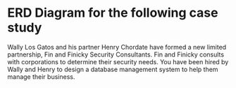 # ERD Diagram for the following case study

Wally Los Gatos and his partner Henry Chordate have formed a new limited partnership, Fin and Finicky Security Consultants. Fin and Finicky consults with corporations to determine their security needs. You have been hired by Wally and Henry to design a database management system to help them manage their business.
